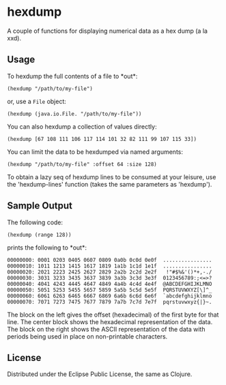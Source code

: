 # hexdump

A couple of functions for displaying numerical data as a hex dump (a la xxd).

## Usage

To hexdump the full contents of a file to \*out\*:

    (hexdump "/path/to/my-file")

or, use a `File` object:

    (hexdump (java.io.File. "/path/to/my-file"))

You can also hexdump a collection of values directly:

    (hexdump [67 108 111 106 117 114 101 32 82 111 99 107 115 33])

You can limit the data to be hexdumped via named arguments:

    (hexdump "/path/to/my-file" :offset 64 :size 128)

To obtain a lazy seq of hexdump lines to be consumed at your leisure, use the 'hexdump-lines' function (takes the same parameters as 'hexdump').

## Sample Output

The following code:

    (hexdump (range 128))

prints the following to \*out\*:

    00000000: 0001 0203 0405 0607 0809 0a0b 0c0d 0e0f  ................
    00000010: 1011 1213 1415 1617 1819 1a1b 1c1d 1e1f  ................
    00000020: 2021 2223 2425 2627 2829 2a2b 2c2d 2e2f   !"#$%&'()*+,-./
    00000030: 3031 3233 3435 3637 3839 3a3b 3c3d 3e3f  0123456789:;<=>?
    00000040: 4041 4243 4445 4647 4849 4a4b 4c4d 4e4f  @ABCDEFGHIJKLMNO
    00000050: 5051 5253 5455 5657 5859 5a5b 5c5d 5e5f  PQRSTUVWXYZ[\]^_
    00000060: 6061 6263 6465 6667 6869 6a6b 6c6d 6e6f  `abcdefghijklmno
    00000070: 7071 7273 7475 7677 7879 7a7b 7c7d 7e7f  pqrstuvwxyz{|}~.

The block on the left gives the offset (hexadecimal) of the first byte for that line.  The center block shows the hexadecimal representation of the data.  The block on the right shows the ASCII representation of the data with periods being used in place on non-printable characters.

## License

Distributed under the Eclipse Public License, the same as Clojure.